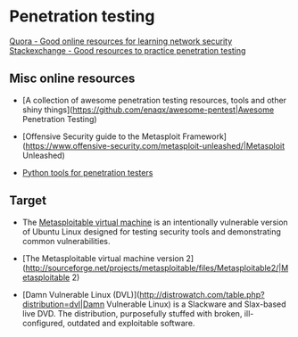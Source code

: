 # Penetration testing

[Quora - Good online resources for learning network security](https://www.quora.com/Whats-a-good-online-source-for-learning-network-security)
[Stackexchange - Good resources to practice penetration testing](http://security.stackexchange.com/questions/48139/what-are-good-resources-to-do-hands-on-practice-on-network-penetration-testing)

## Misc online resources

* [A collection of awesome penetration testing resources, tools and other shiny things](https://github.com/enaqx/awesome-pentest|Awesome Penetration Testing)

* [Offensive Security guide to the Metasploit Framework](https://www.offensive-security.com/metasploit-unleashed/|Metasploit Unleashed)

* [Python tools for penetration testers](https://github.com/dloss/python-pentest-tools|python-pentest-tools)


## Target

* The [Metasploitable virtual machine](http://vulnhub.com/entry/metasploitable_1,28/|Metasploitable) is an intentionally vulnerable version of Ubuntu Linux designed for testing security tools and demonstrating common vulnerabilities.

* [The Metasploitable virtual machine version 2](http://sourceforge.net/projects/metasploitable/files/Metasploitable2/|Metasploitable 2)

* [Damn Vulnerable Linux (DVL)](http://distrowatch.com/table.php?distribution=dvl|Damn Vulnerable Linux) is a Slackware and Slax-based live DVD. The distribution, purposefully stuffed with broken, ill-configured, outdated and exploitable software.
